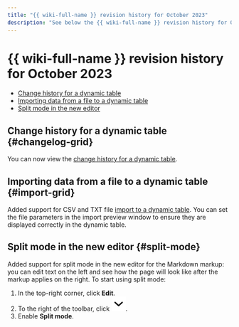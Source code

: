 ```yaml
---
title: "{{ wiki-full-name }} revision history for October 2023"
description: "See below the {{ wiki-full-name }} revision history for October 2023."
---
```


# {{ wiki-full-name }} revision history for October 2023

* [Change history for a dynamic table](#changelog-grid)
* [Importing data from a file to a dynamic table](#import-grid)
* [Split mode in the new editor](#split-mode)

## Change history for a dynamic table {#changelog-grid}

You can now view the [change history for a dynamic table](../history.md#grid).

## Importing data from a file to a dynamic table {#import-grid}

Added support for CSV and TXT file [import to a dynamic table](../import-page.md#dynamic-table). You can set the file parameters in the import preview window to ensure they are displayed correctly in the dynamic table.

## Split mode in the new editor {#split-mode}

Added support for split mode in the new editor for the Markdown markup: you can edit text on the left and see how the page will look like after the markup applies on the right. To start using split mode:

1. In the top-right corner, click **Edit**.
1. To the right of the toolbar, click ![](../../_assets/wiki/svg/wysiwyg/show.svg).
1. Enable **Split mode**.
